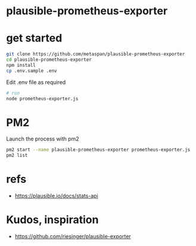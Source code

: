 # plausible-prometheus-exporter

# get started

```bash
git clone https://github.com/metaspan/plausible-prometheus-exporter
cd plausible-prometheus-exporter
npm install
cp .env.sample .env
```

Edit .env file as required

```bash
# run
node prometheus-exporter.js
```

# PM2

Launch the process with pm2

```bash
pm2 start --name plausible-prometheus-exporter prometheus-exporter.js
pm2 list
```

# refs

- https://plausible.io/docs/stats-api

# Kudos, inspiration

- https://github.com/riesinger/plausible-exporter
